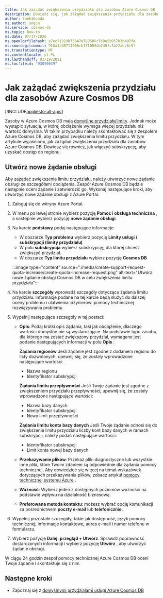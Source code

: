 ```yaml
---
title: Jak zażądać zwiększenia przydziału dla zasobów Azure Cosmos DB
description: Dowiedz się, jak zażądać zwiększenia przydziału dla zasobów Azure Cosmos DB. Dowiesz się również, jak włączyć subskrypcję, aby uzyskać dostęp do regionu.
author: SnehaGunda
ms.author: sngun
ms.service: cosmos-db
ms.topic: how-to
ms.date: 07/17/2020
ms.openlocfilehash: e7ec71220b75647e789508c760e50957b3b497fa
ms.sourcegitcommit: 910a1a38711966cb171050db245fc3b22abc8c5f
ms.translationtype: MT
ms.contentlocale: pl-PL
ms.lasthandoff: 03/19/2021
ms.locfileid: "93090039"
---
```

# <a name="how-to-request-quota-increase-for-azure-cosmos-db-resources"></a>Jak zażądać zwiększenia przydziału dla zasobów Azure Cosmos DB
[!INCLUDE[appliesto-all-apis](includes/appliesto-all-apis.md)]

Zasoby w Azure Cosmos DB mają [domyślne przydziały/limity](concepts-limits.md). Jednak może wystąpić sytuacja, w której obciążenie wymaga więcej przydziału niż wartość domyślna. W takim przypadku należy skontaktować się z zespołem Azure Cosmos DB, aby zażądać zwiększenia limitu przydziału. W tym artykule wyjaśniono, jak zażądać zwiększenia przydziału dla zasobów Azure Cosmos DB. Dowiesz się również, jak włączyć subskrypcję, aby uzyskać dostęp do regionu.

## <a name="create-a-new-support-request"></a>Utwórz nowe żądanie obsługi

Aby zażądać zwiększenia limitu przydziału, należy utworzyć nowe żądanie obsługi ze szczegółami obciążenia. Zespół Azure Cosmos DB będzie następnie oceni żądanie i zatwierdzić go. Wykonaj następujące kroki, aby utworzyć nowe żądanie obsługi z Azure Portal:

1. Zaloguj się do witryny Azure Portal.

1. W menu po lewej stronie wybierz pozycję **Pomoc i obsługa techniczna** , a następnie wybierz pozycję **nowe żądanie obsługi**.

1. Na karcie **podstawy** podaj następujące informacje:

   * W obszarze **Typ problemu** wybierz pozycję **Limity usługi i subskrypcji (limity przydziału)**
   * W polu **subskrypcja** wybierz subskrypcję, dla której chcesz zwiększyć przydział.
   * W obszarze **Typ limitu przydziału** wybierz pozycję **Cosmos DB**

   :::image type="content" source="./media/create-support-request-quota-increase/create-quota-increase-request.png" alt-text="Utwórz nowe żądanie obsługi Cosmos DB w celu zwiększenia limitu przydziału":::

1. Na karcie **szczegóły** wprowadź szczegóły dotyczące żądania limitu przydziału. Informacje podane na tej karcie będą służyć do dalszej oceny problemu i ułatwienia inżynierowi pomocy technicznej rozwiązywania problemu.

1. Wypełnij następujące szczegóły w tej postaci:

   * **Opis**: Podaj krótki opis żądania, taki jak obciążenie, dlaczego wartości domyślne nie są wystarczające. Na podstawie typu zasobu, dla którego ma zostać zwiększony przydział, wymagane jest podanie następujących informacji w polu **Opis** :

     **Żądania regionów** Jeśli żądanie jest zgodne z dodaniem regionu do listy dozwolonych, upewnij się, że zostały wprowadzone następujące wartości:

        * Nazwa regionu
        * Identyfikator subskrypcji

     **Żądania limitu przepływności** Jeśli Twoje żądanie jest zgodne z zwiększeniem przydziału przepływności, upewnij się, że zostały wprowadzone następujące wartości:

        * Nazwa bazy danych
        * Identyfikator subskrypcji
        * Nowy limit przepływności

     **Żądania limitu konta bazy danych** Jeśli Twoje żądanie odnosi się do zwiększenia limitu przydziału liczby kont bazy danych w ramach subskrypcji, należy podać następujące wartości:

       * Identyfikator subskrypcji
       * Limit konta nowej bazy danych

   * **Przekazywanie plików**: Przekaż pliki diagnostyczne lub wszystkie inne pliki, które Twoim zdaniem są odpowiednie dla żądania pomocy technicznej. Aby dowiedzieć się więcej na temat wskazówek dotyczących przekazywania plików, zobacz artykuł [pomocy technicznej systemu Azure]( ../azure-portal/supportability/how-to-manage-azure-support-request.md#upload-files) .

   * **Ważność**: Wybierz jeden z dostępnych poziomów ważności na podstawie wpływu na działalność biznesową.

   * **Preferowana metoda kontaktu**: możesz wybrać opcję komunikacji za pośrednictwem **poczty e-mail** lub **telefonicznie**.

1. Wypełnij pozostałe szczegóły, takie jak dostępność, język pomocy technicznej, informacje kontaktowe, adres e-mail i numer telefonu w formularzu.

1. Wybierz pozycję **Dalej: przegląd + Utwórz**. Sprawdź poprawność dostarczonych informacji i wybierz pozycję **Utwórz** , aby utworzyć żądanie obsługi.

W ciągu 24 godzin zespół pomocy technicznej Azure Cosmos DB oceni Twoje żądanie i skontaktuje się z nim.

## <a name="next-steps"></a>Następne kroki

* Zapoznaj się z [domyślnymi przydziałami usługi Azure Cosmos DB](concepts-limits.md)
